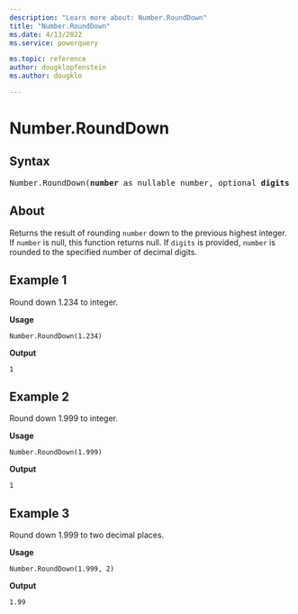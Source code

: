 ```yaml
---
description: "Learn more about: Number.RoundDown"
title: "Number.RoundDown"
ms.date: 4/13/2022
ms.service: powerquery

ms.topic: reference
author: dougklopfenstein
ms.author: dougklo

---
```

# Number.RoundDown

## Syntax

<pre>
Number.RoundDown(<b>number</b> as nullable number, optional <b>digits</b> as nullable number) as nullable number
</pre>
  
## About

Returns the result of rounding `number` down to the previous highest integer. If `number` is null, this function returns null. If `digits` is provided, `number` is rounded to the specified number of decimal digits.

## Example 1

Round down 1.234 to integer.

**Usage**

```powerquery-m
Number.RoundDown(1.234)
```

**Output**

`1`

## Example 2

Round down 1.999 to integer.

**Usage**

```powerquery-m
Number.RoundDown(1.999)
```

**Output**

`1`

## Example 3

Round down 1.999 to two decimal places.

**Usage**

```powerquery-m
Number.RoundDown(1.999, 2)
```

**Output**

`1.99`
